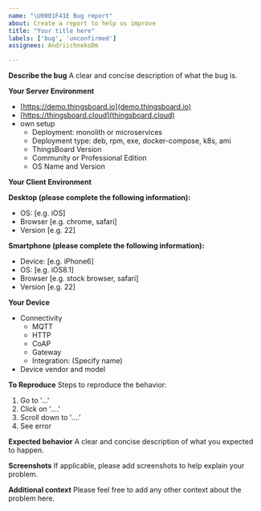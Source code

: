 ```yaml
---
name: "\U0001F41E Bug report"
about: Create a report to help us improve
title: "Your title here"
labels: ['bug', 'unconfirmed']
assignees: AndriichnekoDm

---
```


**Describe the bug**
A clear and concise description of what the bug is.

**Your Server Environment**
<!-- 🔅🔅🔅🔅🔅🔅🔅 Choose one of the following or write your own 🔅🔅🔅🔅🔅🔅🔅-->
* [https://demo.thingsboard.io](demo.thingsboard.io)
* [https://thingsboard.cloud](thingsboard.cloud)
* own setup
  * Deployment: monolith or microservices
  * Deployment type: deb, rpm, exe, docker-compose, k8s, ami
  * ThingsBoard Version
  * Community or Professional Edition
  * OS Name and Version

**Your Client Environment**
<!-- 🔅🔅🔅🔅🔅🔅🔅 Choose one of the following or write your own 🔅🔅🔅🔅🔅🔅🔅-->
**Desktop (please complete the following information):**

* OS: [e.g. iOS]
* Browser [e.g. chrome, safari]
* Version [e.g. 22]

**Smartphone (please complete the following information):**
* Device: [e.g. iPhone6]
* OS: [e.g. iOS8.1]
* Browser [e.g. stock browser, safari]
* Version [e.g. 22]

**Your Device**

* Connectivity
  * MQTT
  * HTTP
  * CoAP
  * Gateway
  * Integration: (Specify name) 
* Device vendor and model

**To Reproduce**
Steps to reproduce the behavior:
1. Go to '...'
2. Click on '....'
3. Scroll down to '....'
4. See error

**Expected behavior**
A clear and concise description of what you expected to happen.

**Screenshots**
If applicable, please add screenshots to help explain your problem.

**Additional context**
Please feel free to add any other context about the problem here.
